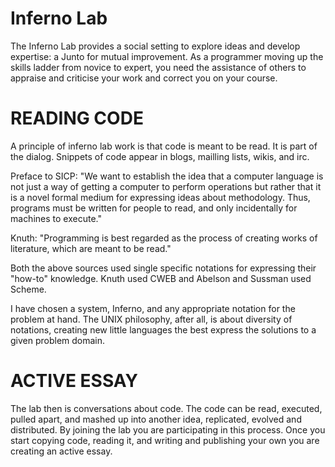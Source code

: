 # Inferno Lab #

The Inferno Lab provides a social setting to explore ideas and develop expertise: a Junto for mutual improvement. As a programmer moving up the skills ladder from novice to expert, you need the assistance of others to appraise and criticise your work and correct you on your course.

# READING CODE #

A principle of inferno lab work is that code is meant to be read. It is part of the dialog. Snippets of code appear in blogs, mailling lists, wikis, and irc.

Preface to SICP: "We want to establish the idea that a computer language is not just a way of getting a computer to perform operations but rather that it is a novel formal medium for expressing ideas about methodology. Thus, programs must be written for people to read, and only incidentally for machines to execute."

Knuth: "Programming is best regarded as the process of creating works of literature, which are meant to be read."

Both the above sources used single specific notations for expressing their "how-to" knowledge. Knuth used CWEB and Abelson and Sussman used Scheme.

I have chosen a system, Inferno, and any appropriate notation for the problem at hand. The UNIX philosophy, after all, is about diversity of notations, creating new little languages the best express the solutions to a given problem domain.

# ACTIVE ESSAY #

The lab then is conversations about code. The code can be read, executed, pulled apart, and mashed up into another idea, replicated, evolved and distributed. By joining the lab you are participating in this process. Once you start copying code, reading it, and writing and publishing your own you are creating an active essay.